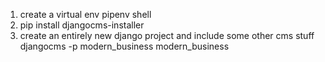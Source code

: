1) create a virtual env
pipenv shell
2) pip install djangocms-installer
3) create an entirely new django project and include some other cms stuff
djangocms -p modern_business modern_business